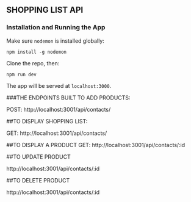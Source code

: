 

## SHOPPING LIST API



### Installation and Running the App

Make sure `nodemon` is installed globally:

```
npm install -g nodemon
```

Clone the repo, then:

```
npm run dev
```

The app will be served at `localhost:3000`.

###THE ENDPOINTS BUILT
TO ADD PRODUCTS:

POST: http://localhost:3001/api/contacts/


##TO DISPLAY SHOPPING LIST:

GET: http://localhost:3001/api/contacts/


##TO DISPLAY A PRODUCT
GET: http://localhost:3001/api/contacts/:id


##TO UPDATE PRODUCT

http://localhost:3001/api/contacts/:id


##TO DELETE PRODUCT

http://localhost:3001/api/contacts/:id



              
